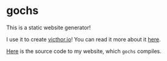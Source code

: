 # gochs

This is a static website generator!

I use it to create [victhor.io](https://victhor.io)! You can read it more about it [here](https://victhor.io/posts/gochs.html).

[Here](https://github.com/vsartor/blog) is the source code to my website, which `gochs` compiles.
